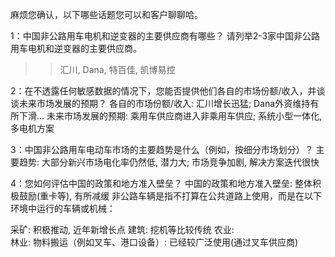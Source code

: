 麻烦您确认，以下哪些话题您可以和客户聊聊哈。

1：中国非公路用车电机和逆变器的主要供应商有哪些？
请列举2-3家中国非公路用车电机和逆变器的主要供应商。
>>汇川, Dana, 特百佳, 凯博易控

2：在不透露任何敏感数据的情况下，您能否提供他们各自的市场份额/收入，并谈谈未来市场发展的预期？
各自的市场份额/收入: 汇川增长迅猛; Dana外资维持有所下滑...
未来市场发展的预期: 乘用车供应商进入非乘用车供应; 系统小型一体化, 多电机方案

3：中国非公路用车电动车市场的主要趋势是什么（例如，按细分市场划分）？
主要趋势: 大部分新兴市场电化率仍然低, 潜力大; 市场竞争加剧, 解决方案迭代很快 

4：您如何评估中国的政策和地方准入壁垒？
中国的政策和地方准入壁垒: 整体积极鼓励(重卡等), 有所减缓
非公路车辆是指不打算在公共道路上使用，而是在以下环境中运行的车辆或机械：

采矿:  积极推动, 近年新增长点
建筑:  挖机等比较传统
农业:  
林业:
物料搬运（例如叉车、港口设备）: 已经较广泛使用(通过叉车供应商)